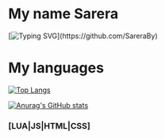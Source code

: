 # My name Sarera

[![Typing SVG](https://readme-typing-svg.herokuapp.com?color=%navy&lines=Hello,+I+am+a+junior+Web+programmer,+UI+Designer.)](https://github.com/SareraBy)

 
 
# My languages




[![Top Langs](https://github-readme-stats.vercel.app/api/top-langs/?username=SareraBy&theme=radical)](https://github.com/anuraghazra/github-readme-stats)


[![Anurag's GitHub stats](https://github-readme-stats.vercel.app/api?username=SareraBy&theme=radical)](https://github.com/anuraghazra/github-readme-stats)




### [LUA|JS|HTML|CSS]
